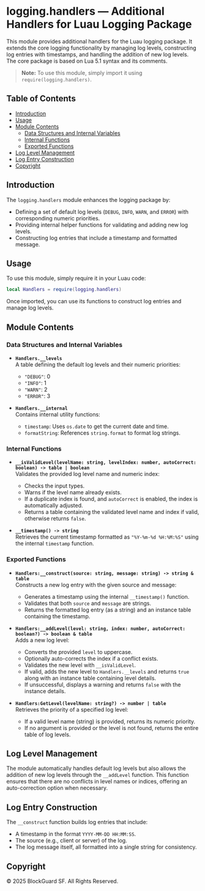 # logging.handlers — Additional Handlers for Luau Logging Package

This module provides additional handlers for the Luau logging package. It extends the core logging functionality by managing log levels, constructing log entries with timestamps, and handling the addition of new log levels. The core package is based on Lua 5.1 syntax and its comments.

> **Note:** To use this module, simply import it using `require(logging.handlers)`.

## Table of Contents

- [Introduction](#introduction)
- [Usage](#usage)
- [Module Contents](#module-contents)
  - [Data Structures and Internal Variables](#data-structures-and-internal-variables)
  - [Internal Functions](#internal-functions)
  - [Exported Functions](#exported-functions)
- [Log Level Management](#log-level-management)
- [Log Entry Construction](#log-entry-construction)
- [Copyright](#copyright)

## Introduction

The `logging.handlers` module enhances the logging package by:
- Defining a set of default log levels (`DEBUG`, `INFO`, `WARN`, and `ERROR`) with corresponding numeric priorities.
- Providing internal helper functions for validating and adding new log levels.
- Constructing log entries that include a timestamp and formatted message.

## Usage

To use this module, simply require it in your Luau code:

```lua
local Handlers = require(logging.handlers)
```

Once imported, you can use its functions to construct log entries and manage log levels.

## Module Contents

### Data Structures and Internal Variables

- **`Handlers.__levels`**  
  A table defining the default log levels and their numeric priorities:
  - `"DEBUG"`: 0
  - `"INFO"`: 1
  - `"WARN"`: 2
  - `"ERROR"`: 3

- **`Handlers.__internal`**  
  Contains internal utility functions:
  - `timestamp`: Uses `os.date` to get the current date and time.
  - `formatString`: References `string.format` to format log strings.

### Internal Functions

- **`__isValidLevel(levelName: string, levelIndex: number, autoCorrect: boolean) -> table | boolean`**  
  Validates the provided log level name and numeric index:
  - Checks the input types.
  - Warns if the level name already exists.
  - If a duplicate index is found, and `autoCorrect` is enabled, the index is automatically adjusted.
  - Returns a table containing the validated level name and index if valid, otherwise returns `false`.

- **`__timestamp() -> string`**  
  Retrieves the current timestamp formatted as `"%Y-%m-%d %H:%M:%S"` using the internal `timestamp` function.

### Exported Functions

- **`Handlers:__construct(source: string, message: string) -> string & table`**  
  Constructs a new log entry with the given source and message:
  - Generates a timestamp using the internal `__timestamp()` function.
  - Validates that both `source` and `message` are strings.
  - Returns the formatted log entry (as a string) and an instance table containing the timestamp.

- **`Handlers:__addLevel(level: string, index: number, autoCorrect: boolean?) -> boolean & table`**  
  Adds a new log level:
  - Converts the provided `level` to uppercase.
  - Optionally auto-corrects the index if a conflict exists.
  - Validates the new level with `__isValidLevel`.
  - If valid, adds the new level to `Handlers.__levels` and returns `true` along with an instance table containing level details.
  - If unsuccessful, displays a warning and returns `false` with the instance details.

- **`Handlers:GetLevel(levelName: string?) -> number | table`**  
  Retrieves the priority of a specified log level:
  - If a valid level name (string) is provided, returns its numeric priority.
  - If no argument is provided or the level is not found, returns the entire table of log levels.

## Log Level Management

The module automatically handles default log levels but also allows the addition of new log levels through the `__addLevel` function. This function ensures that there are no conflicts in level names or indices, offering an auto-correction option when necessary.

## Log Entry Construction

The `__construct` function builds log entries that include:
- A timestamp in the format `YYYY-MM-DD HH:MM:SS`.
- The source (e.g., client or server) of the log.
- The log message itself, all formatted into a single string for consistency.

## Copyright

© 2025 BlockGuard SF. All Rights Reserved.